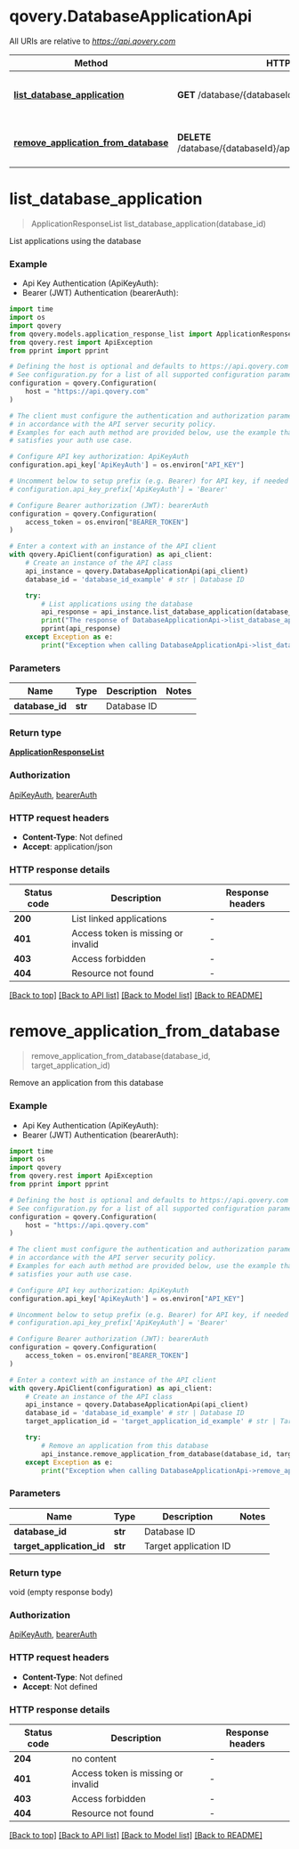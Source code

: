 # qovery.DatabaseApplicationApi

All URIs are relative to *https://api.qovery.com*

Method | HTTP request | Description
------------- | ------------- | -------------
[**list_database_application**](DatabaseApplicationApi.md#list_database_application) | **GET** /database/{databaseId}/application | List applications using the database
[**remove_application_from_database**](DatabaseApplicationApi.md#remove_application_from_database) | **DELETE** /database/{databaseId}/application/{targetApplicationId} | Remove an application from this database 


# **list_database_application**
> ApplicationResponseList list_database_application(database_id)

List applications using the database

### Example

* Api Key Authentication (ApiKeyAuth):
* Bearer (JWT) Authentication (bearerAuth):

```python
import time
import os
import qovery
from qovery.models.application_response_list import ApplicationResponseList
from qovery.rest import ApiException
from pprint import pprint

# Defining the host is optional and defaults to https://api.qovery.com
# See configuration.py for a list of all supported configuration parameters.
configuration = qovery.Configuration(
    host = "https://api.qovery.com"
)

# The client must configure the authentication and authorization parameters
# in accordance with the API server security policy.
# Examples for each auth method are provided below, use the example that
# satisfies your auth use case.

# Configure API key authorization: ApiKeyAuth
configuration.api_key['ApiKeyAuth'] = os.environ["API_KEY"]

# Uncomment below to setup prefix (e.g. Bearer) for API key, if needed
# configuration.api_key_prefix['ApiKeyAuth'] = 'Bearer'

# Configure Bearer authorization (JWT): bearerAuth
configuration = qovery.Configuration(
    access_token = os.environ["BEARER_TOKEN"]
)

# Enter a context with an instance of the API client
with qovery.ApiClient(configuration) as api_client:
    # Create an instance of the API class
    api_instance = qovery.DatabaseApplicationApi(api_client)
    database_id = 'database_id_example' # str | Database ID

    try:
        # List applications using the database
        api_response = api_instance.list_database_application(database_id)
        print("The response of DatabaseApplicationApi->list_database_application:\n")
        pprint(api_response)
    except Exception as e:
        print("Exception when calling DatabaseApplicationApi->list_database_application: %s\n" % e)
```



### Parameters


Name | Type | Description  | Notes
------------- | ------------- | ------------- | -------------
 **database_id** | **str**| Database ID | 

### Return type

[**ApplicationResponseList**](ApplicationResponseList.md)

### Authorization

[ApiKeyAuth](../README.md#ApiKeyAuth), [bearerAuth](../README.md#bearerAuth)

### HTTP request headers

 - **Content-Type**: Not defined
 - **Accept**: application/json

### HTTP response details

| Status code | Description | Response headers |
|-------------|-------------|------------------|
**200** | List linked applications |  -  |
**401** | Access token is missing or invalid |  -  |
**403** | Access forbidden |  -  |
**404** | Resource not found |  -  |

[[Back to top]](#) [[Back to API list]](../README.md#documentation-for-api-endpoints) [[Back to Model list]](../README.md#documentation-for-models) [[Back to README]](../README.md)

# **remove_application_from_database**
> remove_application_from_database(database_id, target_application_id)

Remove an application from this database 

### Example

* Api Key Authentication (ApiKeyAuth):
* Bearer (JWT) Authentication (bearerAuth):

```python
import time
import os
import qovery
from qovery.rest import ApiException
from pprint import pprint

# Defining the host is optional and defaults to https://api.qovery.com
# See configuration.py for a list of all supported configuration parameters.
configuration = qovery.Configuration(
    host = "https://api.qovery.com"
)

# The client must configure the authentication and authorization parameters
# in accordance with the API server security policy.
# Examples for each auth method are provided below, use the example that
# satisfies your auth use case.

# Configure API key authorization: ApiKeyAuth
configuration.api_key['ApiKeyAuth'] = os.environ["API_KEY"]

# Uncomment below to setup prefix (e.g. Bearer) for API key, if needed
# configuration.api_key_prefix['ApiKeyAuth'] = 'Bearer'

# Configure Bearer authorization (JWT): bearerAuth
configuration = qovery.Configuration(
    access_token = os.environ["BEARER_TOKEN"]
)

# Enter a context with an instance of the API client
with qovery.ApiClient(configuration) as api_client:
    # Create an instance of the API class
    api_instance = qovery.DatabaseApplicationApi(api_client)
    database_id = 'database_id_example' # str | Database ID
    target_application_id = 'target_application_id_example' # str | Target application ID

    try:
        # Remove an application from this database 
        api_instance.remove_application_from_database(database_id, target_application_id)
    except Exception as e:
        print("Exception when calling DatabaseApplicationApi->remove_application_from_database: %s\n" % e)
```



### Parameters


Name | Type | Description  | Notes
------------- | ------------- | ------------- | -------------
 **database_id** | **str**| Database ID | 
 **target_application_id** | **str**| Target application ID | 

### Return type

void (empty response body)

### Authorization

[ApiKeyAuth](../README.md#ApiKeyAuth), [bearerAuth](../README.md#bearerAuth)

### HTTP request headers

 - **Content-Type**: Not defined
 - **Accept**: Not defined

### HTTP response details

| Status code | Description | Response headers |
|-------------|-------------|------------------|
**204** | no content |  -  |
**401** | Access token is missing or invalid |  -  |
**403** | Access forbidden |  -  |
**404** | Resource not found |  -  |

[[Back to top]](#) [[Back to API list]](../README.md#documentation-for-api-endpoints) [[Back to Model list]](../README.md#documentation-for-models) [[Back to README]](../README.md)

